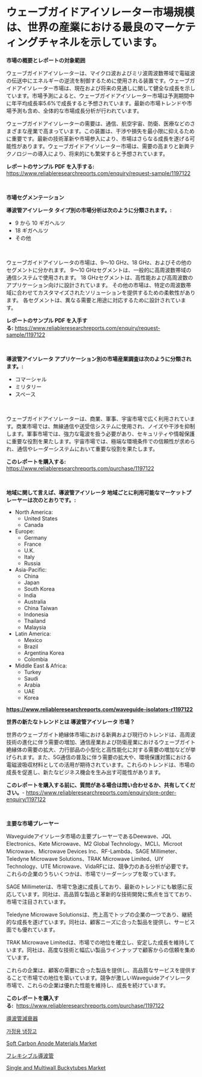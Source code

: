 <p><h1>ウェーブガイドアイソレーター市場規模は、世界の産業における最良のマーケティングチャネルを示しています。</h1></p><p><strong>市場の概要とレポートの対象範囲</strong></p>
<p><p>ウェーブガイドアイソレーターは、マイクロ波およびミリ波周波数帯域で電磁波の伝送中にエネルギーの逆流を制御するために使用される装置です。ウェーブガイドアイソレーター市場は、現在および将来の見通しに関して健全な成長を示しています。市場予測によると、ウェーブガイドアイソレーター市場は予測期間中に年平均成長率5.6%で成長すると予想されています。最新の市場トレンドや市場予測も含め、全体的な市場成長分析が行われています。</p><p>ウェーブガイドアイソレーターの需要は、通信、航空宇宙、防衛、医療などのさまざまな産業で高まっています。この装置は、干渉や損失を最小限に抑えるために重要です。最新の技術革新や市場参入により、市場はさらなる成長を遂げる可能性があります。ウェーブガイドアイソレーター市場は、需要の高まりと新興テクノロジーの導入により、将来的にも繁栄すると予想されています。</p></p>
<p><strong>レポートのサンプル PDF を入手する:</strong> <a href="https://www.reliableresearchreports.com/enquiry/request-sample/1197122">https://www.reliableresearchreports.com/enquiry/request-sample/1197122</a></p>
<p>&nbsp;</p>
<p><strong>市場セグメンテーション</strong></p>
<p><strong>導波管アイソレータ タイプ別の市場分析は次のように分類されます。:</strong></p>
<p><ul><li>9 から 10 ギガヘルツ</li><li>18 ギガヘルツ</li><li>その他</li></ul></p>
<p>&nbsp;</p>
<p><p>ウェーブガイドアイソレータの市場は、9〜10 GHz、18 GHz、およびその他のセグメントに分かれます。 9〜10 GHzセグメントは、一般的に高周波数帯域の通信システムで使用されます。 18 GHzセグメントは、高性能および高周波数のアプリケーション向けに設計されています。 その他の市場は、特定の周波数帯域に合わせてカスタマイズされたソリューションを提供するための柔軟性があります。 各セグメントは、異なる需要と用途に対応するために設計されています。</p></p>
<p><strong>レポートのサンプル PDF を入手する:</strong>&nbsp;<a href="https://www.reliableresearchreports.com/enquiry/request-sample/1197122">https://www.reliableresearchreports.com/enquiry/request-sample/1197122</a></p>
<p>&nbsp;</p>
<p><strong> 導波管アイソレータ アプリケーション別の市場産業調査は次のように分類されます。:</strong></p>
<p><ul><li>コマーシャル</li><li>ミリタリー</li><li>スペース</li></ul></p>
<p>&nbsp;</p>
<p><p>ウェーブガイドアイソレーターは、商業、軍事、宇宙市場で広く利用されています。商業市場では、無線通信や送受信システムに使用され、ノイズや干渉を抑制します。軍事市場では、強力な電波を扱う必要があり、セキュリティや情報保護に重要な役割を果たします。宇宙市場では、極端な環境条件での信頼性が求められ、通信やレーダーシステムにおいて重要な役割を果たします。</p></p>
<p><strong>このレポートを購入する:</strong>&nbsp; <a href="https://www.reliableresearchreports.com/purchase/1197122">https://www.reliableresearchreports.com/purchase/1197122</a></p>
<p>&nbsp;</p>
<p><strong>地域に関して言えば、導波管アイソレータ 地域ごとに利用可能なマーケットプレーヤーは次のとおりです。:</strong></p>
<p><ul>
    <li>
        North America:
        <ul>
            <li>United States</li>
            <li>Canada</li>
        </ul>
    </li>
    <li>
        Europe:
        <ul>
            <li>Germany</li>
            <li>France</li>
            <li>U.K.</li>
            <li>Italy</li>
            <li>Russia</li>
        </ul>
    </li>
    <li>
        Asia-Pacific:
        <ul>
            <li>China</li>
            <li>Japan</li>
            <li>South Korea</li>
            <li>India</li>
            <li>Australia</li>
            <li>China Taiwan</li>
            <li>Indonesia</li>
            <li>Thailand</li>
            <li>Malaysia</li>
        </ul>
    </li>
    <li>
        Latin America:
        <ul>
            <li>Mexico</li>
            <li>Brazil</li>
            <li>Argentina Korea</li>
            <li>Colombia</li>
        </ul>
    </li>
    <li>
        Middle East & Africa:
        <ul>
            <li>Turkey</li>
            <li>Saudi</li>
            <li>Arabia</li>
            <li>UAE</li>
            <li>Korea</li>
        </ul>
    </li>
    </ul></p>
<p><strong><a href="https://www.reliableresearchreports.com/waveguide-isolators-r1197122">https://www.reliableresearchreports.com/waveguide-isolators-r1197122</a></strong>&nbsp;</p>
<p><strong>世界の新たなトレンドとは 導波管アイソレータ 市場？</strong></p>
<p><p>世界のウェーブガイト絶縁体市場における新興および現行のトレンドは、高周波技術の進化に伴う需要の増加、通信産業および防衛産業におけるウェーブガイト絶縁体の需要の拡大、力行部品の小型化と高性能化に対する需要の増加などが挙げられます。また、5G通信の普及に伴う需要の拡大や、環境保護対策における電磁波吸収材料としての活用が期待されています。これらのトレンドは、市場の成長を促進し、新たなビジネス機会を生み出す可能性があります。</p></p>
<p><strong>このレポートを購入する前に、質問がある場合は問い合わせるか、共有してください。</strong>- <a href="https://www.reliableresearchreports.com/enquiry/pre-order-enquiry/1197122">https://www.reliableresearchreports.com/enquiry/pre-order-enquiry/1197122</a></p>
<p>&nbsp;</p>
<p><strong>主要な市場プレーヤー</strong></p>
<p><p>Waveguideアイソレータ市場の主要プレーヤーであるDeewave、JQL Electronics、Kete Microwave、M2 Global Technology、MCLI、Microot Microwave、Microwave Devices Inc、RF-Lambda、SAGE Millimeter、Teledyne Microwave Solutions、TRAK Microwave Limited、UIY Technology、UTE Microwave、VidaRFには、競争力のある分析が必要です。これらの企業のうちいくつかは、市場でリーダーシップを取っています。</p><p>SAGE Millimeterは、市場で急速に成長しており、最新のトレンドにも敏感に反応しています。同社は、高品質な製品と革新的な技術開発に焦点を当てており、市場で注目されています。</p><p>Teledyne Microwave Solutionsは、売上高でトップの企業の一つであり、継続的な成長を遂げています。同社は、顧客ニーズに合った製品を提供し、サービス面でも優れています。</p><p>TRAK Microwave Limitedは、市場での地位を確立し、安定した成長を維持しています。同社は、高度な技術と幅広い製品ラインナップで顧客からの信頼を集めています。</p><p>これらの企業は、顧客の需要に合った製品を提供し、高品質なサービスを提供することで市場での地位を築いています。競争が激しいWaveguideアイソレータ市場で、これらの企業は優れた性能を維持し、成長を続けています。</p></p>
<p><strong>このレポートを購入する:</strong>&nbsp;&nbsp;<a href="https://www.reliableresearchreports.com/purchase/1197122">https://www.reliableresearchreports.com/purchase/1197122</a></p>
<p><p><a href="https://github.com/JacksonWiza1924/Market-Research-Report-List-1/blob/main/573270434559.md">導波管減衰器</a></p><p><a href="https://github.com/RichardLueilwitz787/Market-Research-Report-List-1/blob/main/482990620873.md">가정용 냉장고</a></p><p><a href="https://www.linkedin.com/pulse/decoding-soft-carbon-anode-materials-market-deep-dive-latest-fp5bf?trackingId=EfUEn6wXP7Q5DPt2Xm8vUQ%3D%3D">Soft Carbon Anode Materials Market</a></p><p><a href="https://github.com/Calvi3ynJerde867/Market-Research-Report-List-1/blob/main/700215634558.md">フレキシブル導波管</a></p><p><a href="https://www.linkedin.com/pulse/single-multiwall-buckytubes-market-dynamics-2024-2031-also-its-tjipf?trackingId=XHLOMn4qru%2BdZqE5aB607w%3D%3D">Single and Multiwall Buckytubes Market</a></p></p>